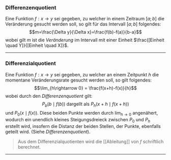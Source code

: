 ### Differenzenquotient
Eine Funktion $f:x\rightarrow y$ sei gegeben, zu welcher in einem Zeitraum $[a;b]$ die Veränderung gesucht werden soll, so gilt für das Intervall $[a;b]$ folgendes: $$m=\frac{\Delta y}{\Delta x}=\frac{f(b)-f(a)}{b-a}$$
wobei gilt $m$ ist die *Veränderung* im Intervall mit einer Einheit $\frac{[Einheit \quad Y]}{[Einheit \quad X]}$.

---
### Differenzialquotient
Eine Funktion $f:x\rightarrow y$ sei gegeben, zu welcher an einem Zeitpunkt $h$ die momentane Veränderungsrate gesucht werden soll, so gilt folgendes:
$$\lim_{h\rightarrow 0} = \frac{f(x+h)-f(x)}{h}$$
wobei durch den *Differenzenquotient* gilt:
$$P_{b}(b\mid f(b))\text{ dargellt als } P_{h}(x+h \mid f(x+h))$$ und $P_{0}(x\mid f(x))$. Diese beiden Punkte werden durch $\lim_{h\rightarrow 0}$ angenähert, wodurch ein unendlich kleines Steigungsdreieck zwischen $P_{0}$ und $P_{h}$ erstellt wird, insofern die Distanz der beiden Stellen, der Punkte, ebenfalls geteilt wird. (Siehe *Differenzenquotient*).

>Aus dem Differenzialquotienten wird die [[Ableitung]] von $f$ schriftlich berechnet.

---
